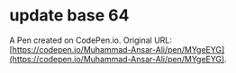 # update base 64

A Pen created on CodePen.io. Original URL: [https://codepen.io/Muhammad-Ansar-Ali/pen/MYgeEYG](https://codepen.io/Muhammad-Ansar-Ali/pen/MYgeEYG).


